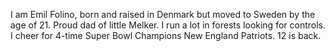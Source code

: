 I am Emil Folino, born and raised in Denmark but moved to Sweden by the age of 21.
Proud dad of little Melker.
I run a lot in forests looking for controls.
I cheer for 4-time Super Bowl Champions New England Patriots.
12 is back.
